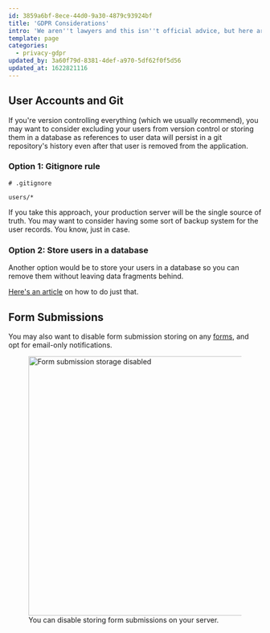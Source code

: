 ```yaml
---
id: 3859a6bf-8ece-44d0-9a30-4879c93924bf
title: 'GDPR Considerations'
intro: 'We aren''t lawyers and this isn''t official advice, but here are some things to consider if you need to comply with [GDPR](https://en.wikipedia.org/wiki/General_Data_Protection_Regulation).'
template: page
categories:
  - privacy-gdpr
updated_by: 3a60f79d-8381-4def-a970-5df62f0f5d56
updated_at: 1622821116
---
```

## User Accounts and Git

If you're version controlling everything (which we usually recommend), you may want to consider excluding your users from version control or storing them in a database as references to user data will persist in a git repository's history even after that user is removed from the application.

### Option 1: Gitignore rule

```git
# .gitignore

users/*
```

If you take this approach, your production server will be the single source of truth. You may want to consider having some sort of backup system for the user records. You know, just in case.

### Option 2: Store users in a database

Another option would be to store your users in a database so you can remove them without leaving data fragments behind.

[Here's an article](/tips/storing-users-in-a-database) on how to do just that.


## Form Submissions

You may also want to disable form submission storing on any [forms](/forms), and opt for email-only notifications.

<figure>
    <img src="/img/tips/form-disable-store-submissions.png" alt="Form submission storage disabled" width="516">
    <figcaption>You can disable storing form submissions on your server.</figcaption>
</figure>

